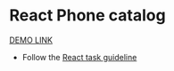 # React Phone catalog
[DEMO LINK](https://Alex-8-8.github.io/react_phone-catalog/)
- Follow the [React task guideline](https://github.com/mate-academy/react_task-guideline#react-tasks-guideline)

